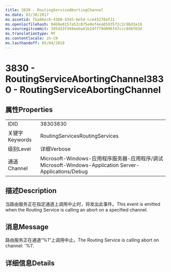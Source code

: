 ```yaml
---
title: 3830 - RoutingServiceAbortingChannel
ms.date: 03/30/2017
ms.assetid: fba86ec8-4360-43e5-be54-cce43270af21
ms.openlocfilehash: 04b9e0157a52c075e0ef4ea0593572c2c9bd3a10
ms.sourcegitcommit: 3d5d33f384eeba41b2dff79d096f47ccc8d8f03d
ms.translationtype: MT
ms.contentlocale: zh-CN
ms.lasthandoff: 05/04/2018
---
```

# <a name="3830---routingserviceabortingchannel"></a><span data-ttu-id="4525a-102">3830 - RoutingServiceAbortingChannel</span><span class="sxs-lookup"><span data-stu-id="4525a-102">3830 - RoutingServiceAbortingChannel</span></span>
## <a name="properties"></a><span data-ttu-id="4525a-103">属性</span><span class="sxs-lookup"><span data-stu-id="4525a-103">Properties</span></span>  
  
|||  
|-|-|  
|<span data-ttu-id="4525a-104">ID</span><span class="sxs-lookup"><span data-stu-id="4525a-104">ID</span></span>|<span data-ttu-id="4525a-105">3830</span><span class="sxs-lookup"><span data-stu-id="4525a-105">3830</span></span>|  
|<span data-ttu-id="4525a-106">关键字</span><span class="sxs-lookup"><span data-stu-id="4525a-106">Keywords</span></span>|<span data-ttu-id="4525a-107">RoutingServices</span><span class="sxs-lookup"><span data-stu-id="4525a-107">RoutingServices</span></span>|  
|<span data-ttu-id="4525a-108">级别</span><span class="sxs-lookup"><span data-stu-id="4525a-108">Level</span></span>|<span data-ttu-id="4525a-109">详细</span><span class="sxs-lookup"><span data-stu-id="4525a-109">Verbose</span></span>|  
|<span data-ttu-id="4525a-110">通道</span><span class="sxs-lookup"><span data-stu-id="4525a-110">Channel</span></span>|<span data-ttu-id="4525a-111">Microsoft-Windows-应用程序服务器-应用程序/调试</span><span class="sxs-lookup"><span data-stu-id="4525a-111">Microsoft-Windows-Application Server-Applications/Debug</span></span>|  
  
## <a name="description"></a><span data-ttu-id="4525a-112">描述</span><span class="sxs-lookup"><span data-stu-id="4525a-112">Description</span></span>  
 <span data-ttu-id="4525a-113">当路由服务正在指定通道上调用中止时，将发出此事件。</span><span class="sxs-lookup"><span data-stu-id="4525a-113">This event is emitted when the Routing Service is calling an abort on a specified channel.</span></span>  
  
## <a name="message"></a><span data-ttu-id="4525a-114">消息</span><span class="sxs-lookup"><span data-stu-id="4525a-114">Message</span></span>  
 <span data-ttu-id="4525a-115">路由服务正在通道“%1”上调用中止。</span><span class="sxs-lookup"><span data-stu-id="4525a-115">The Routing Service is calling abort on channel: '%1'.</span></span>  
  
## <a name="details"></a><span data-ttu-id="4525a-116">详细信息</span><span class="sxs-lookup"><span data-stu-id="4525a-116">Details</span></span>
